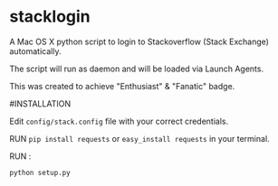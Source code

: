 # stacklogin
A Mac OS X python script to login to Stackoverflow (Stack Exchange) automatically.

The script will run as daemon and will be loaded via Launch Agents.

This was created to achieve "Enthusiast" & "Fanatic" badge.

#INSTALLATION

Edit `config/stack.config` file with your correct credentials.

RUN `pip install requests` or `easy_install requests` in your terminal. 

RUN :

`python setup.py`


